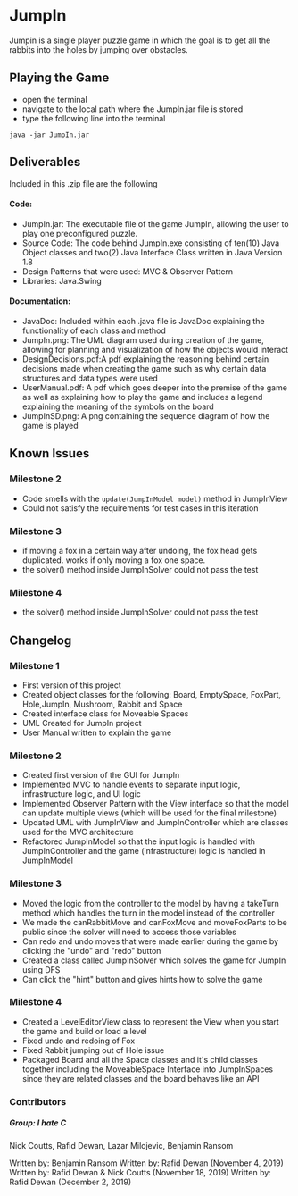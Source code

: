 # JumpIn

Jumpin is a single player puzzle game in which the goal is to get all the rabbits into the holes by jumping over obstacles.

## Playing the Game
- open the terminal
- navigate to the local path where the JumpIn.jar file is stored
- type the following line into the terminal
```
java -jar JumpIn.jar
```

## Deliverables
Included in this .zip file are the following

#### Code:
 - JumpIn.jar: The executable file of the game JumpIn, allowing the user to play one preconfigured puzzle.
 - Source Code: The code behind JumpIn.exe consisting of ten(10) Java Object classes and two(2) Java Interface Class written in Java Version 1.8
 - Design Patterns that were used: MVC & Observer Pattern
 - Libraries: Java.Swing
 
#### Documentation:
- JavaDoc: Included within each .java file is JavaDoc explaining the functionality of each class and method
- JumpIn.png: The UML diagram used during creation of the game, allowing for planning and visualization of how the objects
would interact
- DesignDecisions.pdf:A pdf explaining the reasoning behind certain decisions made when creating the game 
such as why certain data structures and data types were used  
- UserManual.pdf: A pdf which goes deeper into the premise of the game as well 
as explaining how to play the game and includes a legend explaining the meaning of the symbols on the board
- JumpInSD.png: A png containing the sequence diagram of how the game is played 
 
## Known Issues
### Milestone 2
- Code smells with the `update(JumpInModel model)` method in JumpInView
- Could not satisfy the requirements for test cases in this iteration
### Milestone 3
- if moving a fox in a certain way after undoing, the fox head gets duplicated. works if only moving a fox one space.
- the solver() method inside JumpInSolver could not pass the test
### Milestone 4
- the solver() method inside JumpInSolver could not pass the test
## Changelog
### Milestone 1
- First version of this project
- Created object classes for the following: Board, EmptySpace, FoxPart, Hole,JumpIn, Mushroom, Rabbit and Space
- Created interface class for Moveable Spaces
- UML Created for JumpIn project
- User Manual written to explain the game
### Milestone 2
- Created first version of the GUI for JumpIn
- Implemented MVC to handle events to separate input logic, infrastructure logic, and UI logic
- Implemented Observer Pattern with the View interface so that the model can update multiple views (which will be used for the final milestone)
- Updated UML with JumpInView and JumpInController which are classes used for the MVC architecture
- Refactored JumpInModel so that the input logic is handled with JumpInController and the game (infrastructure) logic is handled in JumpInModel
### Milestone 3
- Moved the logic from the controller to the model by having a takeTurn method which handles the turn in the model instead of the controller
- We made the canRabbitMove and canFoxMove and moveFoxParts  to be public since the solver will need to access those variables
- Can redo and undo moves that were made earlier during the game by clicking the "undo" and "redo" button
- Created a class  called  JumpInSolver which solves the game for JumpIn using DFS
- Can click the "hint" button and gives hints how to solve the game
###  Milestone 4
- Created a LevelEditorView class to represent the View when you start the game and build or load a level
- Fixed undo and redoing of Fox 
- Fixed Rabbit jumping out of Hole issue
- Packaged Board and all the Space classes and it's child classes together including the MoveableSpace Interface into JumpInSpaces since they are related classes and the board behaves like an API
### Contributors
##### Group: I hate C
Nick Coutts,
Rafid Dewan,
Lazar Milojevic,
Benjamin Ransom

Written by: Benjamin Ransom
Written by: Rafid Dewan (November 4, 2019)
Written by: Rafid Dewan & Nick Coutts (November 18, 2019)
Written by: Rafid Dewan (December 2, 2019)